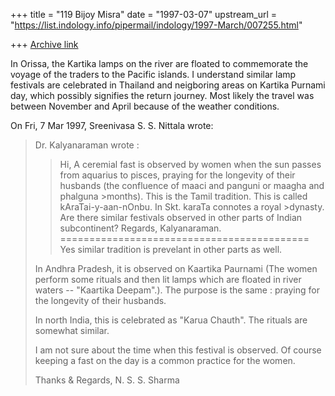 +++
title = "119 Bijoy Misra"
date = "1997-03-07"
upstream_url = "https://list.indology.info/pipermail/indology/1997-March/007255.html"

+++
[Archive link](https://list.indology.info/pipermail/indology/1997-March/007255.html)



In Orissa, the Kartika lamps on the river are floated to
commemorate the voyage of the traders to the Pacific
islands.  I understand similar lamp festivals are celebrated
in Thailand and neigboring areas on Kartika Purnami day,
which possibly signifies the return journey.  Most likely
the travel was between November and April because of
the weather conditions.

On Fri, 7 Mar 1997, Sreenivasa S. S. Nittala wrote:

> 
> Dr. Kalyanaraman wrote :
> >Hi,
> >A ceremial fast is observed by women when the sun passes from aquarius to pisces, praying
> >for the longevity of their husbands (the confluence of maaci and panguni  or maagha and phalguna >months). This is the Tamil tradition. This is called kAraTai-y-aan-nOnbu. In Skt. karaTa connotes a royal >dynasty.
> >Are there similar festivals observed in other parts of Indian subcontinent?
> >Regards, Kalyanaraman.
> ===========================================
> Yes similar tradition is prevelant in other parts as well. 
> 
> In Andhra Pradesh, it is observed on Kaartika Paurnami (The women perform some rituals and then lit lamps which are floated in river waters -- "Kaartika Deepam".). The purpose is the same : praying for the longevity of their husbands.
> 
> In north India, this is celebrated as "Karua Chauth". The rituals are somewhat similar.
> 
> I am not sure about the time when this festival is observed. Of course keeping a fast on the day is a common practice for the women.
> 
> Thanks & Regards,
> N. S. S. Sharma
> 





